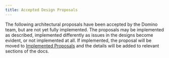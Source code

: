 ```yaml
---
title: Accepted Design Proposals
---
```


The following architectural proposals have been accepted by the Domino team,
but are not yet fully implemented.
The proposals may be implemented as described, implemented differently as
issues in the designs become evident, or not implemented at all.
If implemented, the proposal will be moved to
[Implemented Proposals](../implemented-proposals/implemented-proposals.md)
and the details will be added to relevant sections of the docs.
